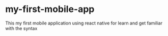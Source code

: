 # my-first-mobile-app
This my first mobile application using react native for learn and get familiar with the syntax
